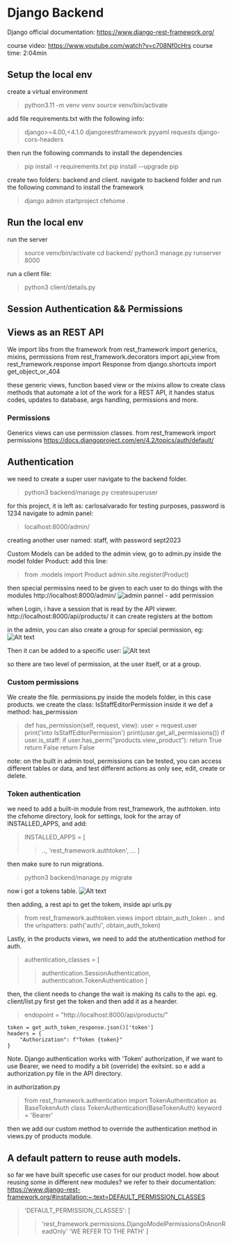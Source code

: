 # Django Backend

Django official documentation:
https://www.django-rest-framework.org/

course video: https://www.youtube.com/watch?v=c708Nf0cHrs
course time: 2:04min

## Setup the local env

create a virtual environment

> python3.11 -m venv venv
> source venv/bin/activate

add file requirements.txt with the following info:

> django>=4.00,<4.1.0
> djangorestframework
> pyyaml
> requests
> django-cors-headers

then run the following commands to install the dependencies

> pip install -r requirements.txt
> pip install --upgrade pip

create two folders: backend and client.
navigate to backend folder and run the following command to install the framework

> django admin startproject cfehome .

## Run the local env

run the server

> source venv/bin/activate
> cd backend/
> python3 manage.py runserver 8000

run a client file:

> python3 client/details.py

## Session Authentication && Permissions

## Views as an REST API

We import libs from the framework
from rest_framework import generics, mixins, permissions
from rest_framework.decorators import api_view
from rest_framework.response import Response
from django.shortcuts import get_object_or_404

these generic views, function based view or the mixins allow to create class methods that automate a lot of the work for a REST API, it handes status codes, updates to database, args handling, permissions and more.

### Permissions

Generics views can use permission classes.
from rest_framework import permissions
https://docs.djangoproject.com/en/4.2/topics/auth/default/

## Authentication

we need to create a super user
navigate to the backend folder.

> python3 backend/manage.py createsuperuser

for this project, it is left as: carlosalvarado
for testing purposes, password is 1234
navigate to admin panel:

> localhost:8000/admin/

creating another user named: staff, with password sept2023

Custom Models can be added to the admin view, go to admin.py inside the model folder Product:
add this line:

> from .models import Product
> admin.site.register(Product)

then special permissins need to be given to each user to do things with the modules
http://localhost:8000/admin/
![admin pannel - add permission](image.png)

when Login, i have a session that is read by the API viewer.
http://localhost:8000/api/products/
it can create registers at the bottom

in the admin, you can also create a group for special permission, eg:
![Alt text](image-1.png)

Then it can be added to a specific user:
![Alt text](image-2.png)

so there are two level of permission, at the user itself, or at a group.

### Custom permissions

We create the file. permissions.py inside the models folder, in this case products.
we create the class: IsStaffEditorPermission
inside it we def a method: has_permission

> def has_permission(self, request, view):
> user = request.user
> print('into IsStaffEditorPermission')
> print(user.get_all_permissions())
> if user.is_staff:
> if user.has_perm("products.view_product"):
> return True
> return False
> return False

note: on the built in admin tool, permissions can be tested, you can access different tables or data, and test different actions as only see, edit, create or delete.

### Token authentication

we need to add a built-in module from rest_framework, the authtoken.
into the cfehome directory, look for settings, look for the array of INSTALLED_APPS, and add:

> INSTALLED_APPS = [
>
> > ..,
> > 'rest_framework.authtoken',
> > ...
> > ]

then make sure to run migrations.

> python3 backend/manage.py migrate

now i got a tokens table.
![Alt text](image-3.png)

then adding, a rest api to get the tokem, inside api urls.py

> from rest_framework.authtoken.views import obtain_auth_token
> .. and the urlspatters:
> path('auth/', obtain_auth_token)

Lastly, in the products views, we need to add the atuthentication method for auth.

> authentication_classes = [
>
> > authentication.SessionAuthentication,
> > authentication.TokenAuthentication
> > ]

then, the client needs to change the wait is making its calls to the api.
eg. client/list.py
first get the token and then add it as a hearder.

> endopoint = "http://localhost:8000/api/products/"

    token = get_auth_token_response.json()['token']
    headers = {
        "Authorization": f"Token {token}"
    }

Note. Django authentication works with 'Token' authorization, if we want to use Bearer, we need to modify a bit (override) the exitsint.
so e add a authorization.py file in the API directory.

in authorization.py

> from rest_framework.authentication import TokenAuthentication as BaseTokenAuth
> class TokenAuthentication(BaseTokenAuth)
> keyword = 'Bearer'

then we add our custom method to override the authentication method in views.py of products module.

## A default pattern to reuse auth models.

so far we have built specefic use cases for our product model. how about reusing some in different new modules?
we refer to their documentation: https://www.django-rest-framework.org/#installation:~:text=DEFAULT_PERMISSION_CLASSES

> 'DEFAULT_PERMISSION_CLASSES': [
> > 'rest_framework.permissions.DjangoModelPermissionsOrAnonReadOnly'
> >'WE REFER TO THE PATH'
> >]
